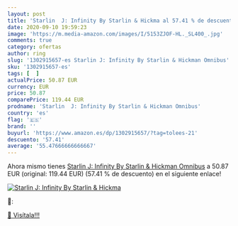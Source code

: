 ```yaml
---
layout: post
title: 'Starlin  J: Infinity By Starlin & Hickma al 57.41 % de descuento'
date: 2020-09-10 19:59:23
image: 'https://m.media-amazon.com/images/I/5153ZJOF-HL._SL400_.jpg'
comments: true
category: ofertas
author: ring
slug: '1302915657-es Starlin J: Infinity By Starlin & Hickman Omnibus'
sku: '1302915657-es'
tags: [  ]
actualPrice: 50.87 EUR
currency: EUR
price: 50.87
comparePrice: 119.44 EUR
prodname: 'Starlin  J: Infinity By Starlin & Hickman Omnibus'
country: 'es'
flag: '🇪🇸'
brand: ''
buyurl: 'https://www.amazon.es/dp/1302915657/?tag=tolees-21'
descuento: '57.41'
average: '55.47666666666667'
---
```


Ahora mismo tienes [Starlin  J: Infinity By Starlin & Hickman Omnibus](https://www.amazon.es/dp/1302915657/?tag=tolees-21) a 50.87 EUR (original: 119.44 EUR) (57.41 %  de descuento) en el siguiente enlace!

[![Starlin  J: Infinity By Starlin & Hickma](https://m.media-amazon.com/images/I/5153ZJOF-HL._SL400_.jpg)](https://www.amazon.es/dp/1302915657/?tag=tolees-21)

🔎:


[🛒 Visítala!!!](https://www.amazon.es/dp/1302915657/?tag=tolees-21)
